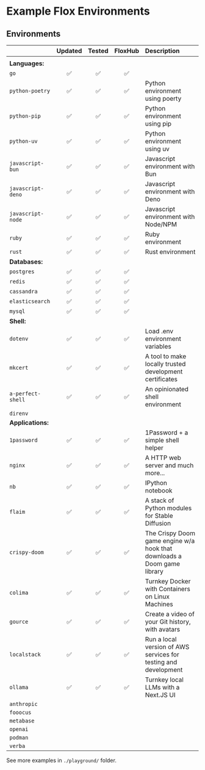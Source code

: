 # Example Flox Environments

## Environments

|      | Updated | Tested | FloxHub | Description |
| :--- | :-----: | :----: | :-----: | :---------- |
| |
| **Languages:** |
| `go`  | ✅ | ✅ | ✅ | |
| `python-poetry`  | ✅ | ✅ | ✅ | Python environment using poerty |
| `python-pip`  | ✅ | ✅ | ✅ | Python environment using pip |
| `python-uv`  | ✅ | ✅ | ✅ | Python environment using uv |
| `javascript-bun`  | ✅ | ✅ | ✅ | Javascript environment with Bun |
| `javascript-deno`  | ✅ | ✅ | ✅ | Javascript environment with Deno |
| `javascript-node`  | ✅ | ✅ | ✅ | Javascript environment with Node/NPM |
| `ruby`  | ✅ | ✅ | ✅ | Ruby environment |
| `rust`  | ✅ | ✅ | ✅ | Rust environment |
| **Databases:** |
| `postgres`  | ✅ | ✅ | ✅ | |
| `redis`     | ✅ | ✅ | ✅ | |
| `cassandra` | ✅ | ✅ | ✅ | |
| `elasticsearch` | ✅ | ✅ | ✅ | |
| `mysql` | ✅ | ✅ | ✅ | |
| **Shell:** |
| `dotenv` | ✅ | ✅ | ✅ | Load .env environment variables |
| `mkcert` | ✅ | ✅ | ✅ | A tool to make locally trusted development certificates |
| `a-perfect-shell` | ✅ | ✅ | ✅ | An opinionated shell environment |
| `direnv`          |  |  |  | |
| **Applications:** |
| `1password` | ✅ | ✅ | ✅ | 1Password + a simple shell helper |
| `nginx`           | ✅ | ✅ | ✅ | A HTTP web server and much more... |
| `nb`              | ✅ | ✅ | ✅ | IPython notebook |
| `flaim` | ✅ | ✅ | ✅ | A stack of Python modules for Stable Diffusion |
| `crispy-doom` | ✅ | ✅ | ✅ | The Crispy Doom game engine w/a hook that downloads a Doom game library |
| `colima` | ✅ | ✅ | ✅ | Turnkey Docker with Containers on Linux Machines |
| `gource` | ✅ | ✅ | ✅ | Create a video of your Git history, with avatars |
| `localstack` | ✅ | ✅ | ✅ | Run a local version of AWS services for testing and development |
| `ollama` | ✅ | ✅ | ✅ | Turnkey local LLMs with a Next.JS UI |
| `anthropic`       |  |  |  | |
| `fooocus`         |  |  |  | |
| `metabase`        |  |  |  | |
| `openai`          |  |  |  | |
| `podman`          |  |  |  | |
| `verba`           |  |  |  | |


See more examples in `./playground/` folder.
